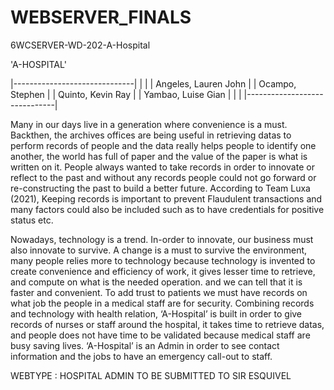 # WEBSERVER_FINALS

6WCSERVER-WD-202-A-Hospital

'A-HOSPITAL'

|------------------------------|
|                              |
|     Angeles, Lauren John     |
|     Ocampo, Stephen          |
|     Quinto, Kevin Ray        |
|     Yambao, Luise Gian       |
|                              |
|------------------------------|



Many in our days live in a generation where convenience is a must. Backthen, the
archives offices are being useful in retrieving datas to perform records of people and the data
really helps people to identify one another, the world has full of paper and the value of the
paper is what is written on it. People always wanted to take records in order to innovate or
reflect to the past and without any records people could not go forward or re-constructing the
past to build a better future. According to Team Luxa (2021), Keeping records is important to
prevent Flaudulent transactions and many factors could also be included such as to have
credentials for positive status etc.

Nowadays, technology is a trend. In-order to innovate, our business must also
innovate to survive. A change is a must to survive the environment, many people relies more
to technology because technology is invented to create convenience and efficiency of work, it
gives lesser time to retrieve, and compute on what is the needed operation. and we can tell
that it is faster and convenient. To add trust to patients we must have records on what job the
people in a medical staff are for security.
Combining records and technology with health relation, ‘A-Hospital’ is built in order
to give records of nurses or staff around the hospital, it takes time to retrieve datas, and
people does not have time to be validated because medical staff are busy saving lives.
‘A-Hospital’ is an Admin in order to see contact information and the jobs to have an
emergency call-out to staff.


WEBTYPE : HOSPITAL ADMIN TO BE SUBMITTED TO SIR ESQUIVEL
